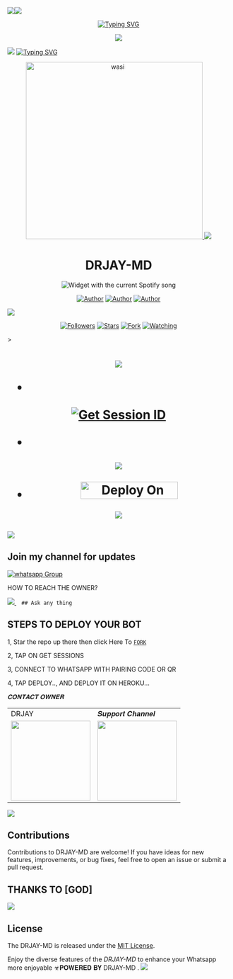 <a><img src='https://i.imgur.com/LyHic3i.gif'/></a><a><img src='https://i.imgur.com/LyHic3i.gif'/></a>
<p align="center">
<p align="center">
  <a href="https://git.io/typing-svg"><img src="https://readme-typing-svg.demolab.com?font=EB+Garamond&weight=800&size=28&duration=4000&pause=1000&random=false&width=435&lines=+•★⃝ DRJAY-+MD-★⃝•;MULTI-DEVICE+WHATSAPP+BOT;DEVELOPED+BY+DRJAY;RELEASED+DATE+10%2F10%2F2024." alt="Typing SVG" /></a>
 </p>
<p align="center">
 <a><img src='https://i.imgur.com/LyHic3i.gif'/></a> <a>
<p align="center">  

<a><img src='https://i.imgur.com/LyHic3i.gif'/></a>
<a href="https://git.io/typing-svg"><img src="https://readme-typing-svg.demolab.com?font=Black+Ops+One&size=50&pause=1000&color=1BAFBAFF&center=true&width=910&height=100&lines=DRJAY-𝗠𝗗" alt="Typing SVG"/></a>

<p align="center">  
  <a href="https://whatsapp.com/channel/0029VanNRQm6BIEfrDHM9V0F">
    <img alt="wasi" height="400" src="https://i.ibb.co/SmxwhHB/a141108824adfa8ae0dbe2cd9bb6b316.png">
    <a><img src='https://i.imgur.com/LyHic3i.gif'/></a>
   <h1 align="center">DRJAY-MD</h1>
  </a>
    <div align="center">
  <img src="https://spogit.vercel.app/api?theme=dark&rainbow=true&scan=true" alt="Widget with the current Spotify song"  />
</div>
 
</p>
<p align="center">
<a href="https://github.com/Jashon254"><img title="Author" src="https://img.shields.io/badge/Jashon254 -black?style=for-the-badge&logo=Github"></a> <a href="https://whatsapp.com/channel/0029VanNRQm6BIEfrDHM9V0F"><img title="Author" src="https://img.shields.io/badge/CHANNEL-black?style=for-the-badge&logo=whatsapp"></a> <a href="https://wa.me/254748142187"><img title="Author" src="https://img.shields.io/badge/CHAT US-black?style=for-the-badge&logo=whatsapp"></a>
<p/>
  <a><img src='https://i.imgur.com/LyHic3i.gif'/></a>
<p align="center">
<a href="https://github.com/Jashon254?tab=followers"><img title="Followers" src="https://img.shields.io/github/followers/Jashon254?label=Followers&style=social"></a>
<a href="https://github.com/Jashon254/Dr.Jay/stargazers/"><img title="Stars" src="https://img.shields.io/github/stars/Jashon254/Dr.Jay?&style=social"></a>
<a href="https://github.com/Jashon254/Dr.Jay/network/members"><img title="Fork" src="https://img.shields.io/github/forks/Jashon254/Dr.Jay?style=social"></a>
<a href="https://github.com/Jashon254/Dr.Jay/watchers"><img title="Watching" src="https://img.shields.io/github/watchers/Jashon254/Dr.Jay?label=Watching&style=social"></a>
</p>></a>                     

   <h1 align="center"                  



***



<a><img src='https://i.imgur.com/LyHic3i.gif'/></a>
</a></p>
- <br>
<a href='https://trex-session-scanners-b8a59bb9726a.herokuapp.com' target="_blank"><img alt='Get Session ID' src='https://img.shields.io/badge/Get-Session_ID-100000?style=for-the-badge&logo=scan&logoColor=white&labelColor=black&color=blue'/></a>

- 
<a><img src='https://i.imgur.com/LyHic3i.gif'/></a>

</p>

- <a href="https://dashboard.heroku.com/new?button-url=https://github.com/Jashon254/Dr.Jay&template=https://github.com/Jashon254/Dr.Jay"><img title="Deploy On HEROKU" src="https://img.shields.io/badge/DEPLOY ON HEROKU-h?color=yellow&style=for-the-badge&logo=Tesla" width="220" height="38.45"/></a></p>


<a><img src='https://i.imgur.com/LyHic3i.gif'/></a>
</p>
   
##

<a><img src='https://i.imgur.com/LyHic3i.gif'/></a>
## Join my channel for updates
<a href="https://whatsapp.com/channel/0029VanNRQm6BIEfrDHM9V0F" target="_blank">
    <img alt="whatsapp Group" src="https://img.shields.io/badge/ Whatsapp Support Channel -https://whatsapp.com/channel/0029Vajvy2kEwEjwAKP4SI0x?style=for-the-badge&logo=whatsapp&logoColor=white" />
  </a>
</p>


HOW TO REACH THE OWNER? 
 
   
   <a href="https://wa.me/254748142187">
    <img src="https://img.shields.io/badge/WhatsApp-25D366?style=for-the-badge&logo=whatsapp&logoColor=white" />
  </a>&nbsp;&nbsp;
   <a

    ## Ask any thing

</p>

## STEPS TO DEPLOY YOUR BOT


1, Star the repo up there then click Here To  [`FORK`](https://github.com/Jashon254/Dr.Jay/fork)

2, TAP ON GET SESSIONS



3, CONNECT TO WHATSAPP WITH PAIRING CODE OR QR



4, TAP DEPLOY.., AND DEPLOY IT ON HEROKU...

</p>

*𝐂𝐎𝐍𝐓𝐀𝐂𝐓 𝐎𝐖𝐍𝐄𝐑*

<table>
  <tr>
    <td>DRJAY</td>
    <td>𝑺𝒖𝒑𝒑𝒐𝒓𝒕 𝑪𝒉𝒂𝒏𝒏𝒆𝒍</td>
  </tr>
  <tr>
    <td><a href="https://wa.me/254748142187?"><img src="https://i.ibb.co/SmxwhHB/a141108824adfa8ae0dbe2cd9bb6b316.png" width="180"</td>
    <td><a href="https://whatsapp.com/channel/0029VanNRQm6BIEfrDHM9V0F"><img src="https://i.ibb.co/SmxwhHB/a141108824adfa8ae0dbe2cd9bb6b316.png" width="180"</td>
  </tr>
</table>

</p>

<a><img src='https://i.imgur.com/LyHic3i.gif'/></a>
## Contributions


Contributions to DRJAY-MD are welcome! If you have ideas for new features, improvements, or bug fixes, feel free to open an issue or submit a pull request.
## THANKS TO [GOD]
<a><img src='https://i.imgur.com/LyHic3i.gif'/></a>
## License

The DRJAY-MD is released under the [MIT License](https://opensource.org/licenses/MIT).

Enjoy the diverse features of the *DRJAY-MD*  to enhance your Whatsapp more enjoyable
☣𝐏𝐎𝐖𝐄𝐑𝐄𝐃 𝐁𝐘 DRJAY-MD
.
<a><img src='https://i.imgur.com/LyHic3i.gif'/></a>

